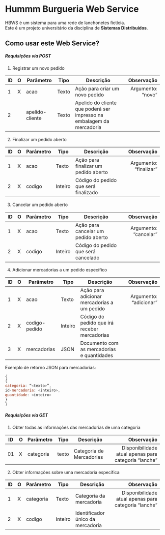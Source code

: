 Hummm Burgueria Web Service
=======================

HBWS é um sistema para uma rede de lanchonetes fictícia.  
Este é um projeto universitário da disciplina de **Sistemas Distribuídos**.

Como usar este Web Service?
------------

##### Requisições via POST

1. Registrar um novo pedido

ID | O | Parâmetro | Tipo | Descrição | Observação
-- | -- | --------- | ---- | --------- | ---------:
1 | X | acao | Texto | Ação para criar um novo pedido | Argumento: “novo”
2 |  | apelido-cliente | Texto | Apelido do cliente que poderá ser impresso na embalagem da mercadoria | 

2. Finalizar um pedido aberto

ID | O | Parâmetro | Tipo | Descrição | Observação
-- | -- | --------- | ---- | --------- | ---------:
1 | X | acao | Texto | Ação para finalizar um pedido aberto | Argumento: “finalizar”
2 | X | codigo | Inteiro | Código do pedido que será finalizado | 

3. Cancelar um pedido aberto

ID | O | Parâmetro | Tipo | Descrição | Observação
-- | -- | --------- | ---- | --------- | ---------:
1 | X | acao | Texto | Ação para cancelar um pedido aberto | Argumento: “cancelar”
2 | X | codigo | Inteiro | Código do pedido que será cancelado | 

4. Adicionar mercadorias a um pedido específico

ID | O | Parâmetro | Tipo | Descrição | Observação
-- | -- | --------- | ---- | --------- | ---------:
1 | X | acao | Texto | Ação para adicionar mercadorias a um pedido | Argumento: “adicionar”
2 | X | codigo-pedido | Inteiro | Código do pedido que irá receber mercadorias | 
3 | X | mercadorias | JSON | Documento com as mercadorias e quantidades | 

Exemplo de retorno JSON para mercadorias:
```javascript
{
{
categoria: “<texto>”,
id-mercadoria: <inteiro>,
quantidade: <inteiro>
}
}
```

##### Requisições via GET

1. Obter todas as informações das mercadorias de uma categoria

ID | O | Parâmetro | Tipo | Descrição | Observação
-- | -- | --------- | ---- | --------- | ---------:
01 | X | categoria | texto |	Categoria de Mercadorias | Disponibilidade atual apenas para categoria “lanche”

2. Obter informações sobre uma mercadoria específica

ID | O | Parâmetro | Tipo | Descrição | Observação
-- | -- | --------- | ---- | --------- | ---------:
1 | X | categoria | Texto | Categoria da mercadoria | Disponibilidade atual apenas para categoria “lanche”
2 | X | codigo | Inteiro | Identificador único da mercadoria | 
